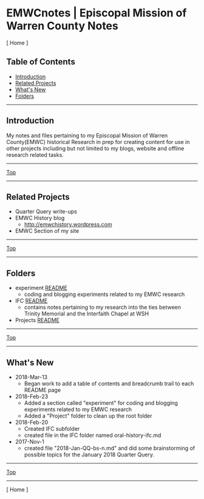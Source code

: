 # EMWCnotes | Episcopal Mission of Warren County Notes
[ Home ]

## Table of Contents

- [Introduction](#introduction)
- [Related Projects](#Related-Projects)
- [What's New](#What's-New)
- [Folders](#Folders)

___
## Introduction

My notes and files pertaining to my Episcopal Mission of Warren County(EMWC) historical Research in prep for creating content for use in other projects including but not limited to my blogs, website and offline research related tasks.

___
[Top](#Table-of-Contents)
___
## Related Projects

* Quarter Query write-ups
* EMWC History blog
    *  http://emwchistory.wordpress.com
* EMWC Section of my site

___
[Top](#Table-of-Contents)
___
## Folders

- experiment [README](/experiment/README.md)
  - coding and blogging experiments related to my EMWC research
- IFC [README](/Projects/IFC/README.md)
  - contains notes pertaining to my research into the ties between Trinity Memorial and the Interfaith Chapel at WSH
- Projects [README](/Projects/README.md)

___
[Top](#Table-of-Contents)
___
## What's New

- 2018-Mar-13
   - Began work to add a table of contents and breadcrumb trail to each README page
- 2018-Feb-23
  - Added a section called "experiment" for coding and blogging experiments related to my EMWC research
  - Added a "Project" folder to clean up the root folder
- 2018-Feb-20
  - Created IFC subfolder
  - created file in the IFC folder named oral-history-ifc.md
- 2017-Nov-1
  - created file "2018-Jan-QQ-bs-n.md" and did some brainstorming
    of possible topics for the January 2018 Quarter Query.

___
[Top](#Table-of-Contents)
___

[ Home ]
